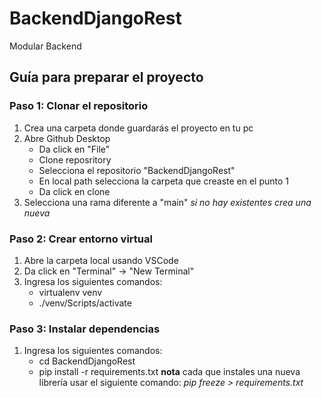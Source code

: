 # BackendDjangoRest

Modular Backend

## Guía para preparar el proyecto

### Paso 1: Clonar el repositorio

1. Crea una carpeta donde guardarás el proyecto en tu pc
2. Abre Github Desktop
   - Da click en "File"
   - Clone reposritory
   - Selecciona el repositorio "BackendDjangoRest"
   - En local path selecciona la carpeta que creaste en el punto 1
   - Da click en clone
3. Selecciona una rama diferente a "main" _si no hay existentes crea una nueva_

### Paso 2: Crear entorno virtual

1. Abre la carpeta local usando VSCode
2. Da click en "Terminal" -> "New Terminal"
3. Ingresa los siguientes comandos:
   - virtualenv venv
   - ./venv/Scripts/activate

### Paso 3: Instalar dependencias

1. Ingresa los siguientes comandos:
   - cd BackendDjangoRest
   - pip install -r requirements.txt
     **nota** cada que instales una nueva librería usar el siguiente comando: _pip freeze > requirements.txt_
